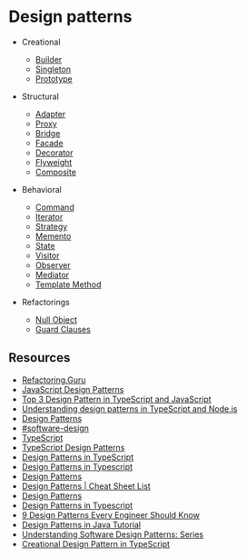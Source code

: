 # Design patterns

- Creational

  - [Builder](./creational/builder.md)
  - [Singleton](./creational/singleton.md)
  - [Prototype](./creational/prototype.md)

- Structural

  - [Adapter](./structural/adapter.md)
  - [Proxy](./structural/proxy.md)
  - [Bridge](./structural/bridge.md)
  - [Facade](./structural/facade.md)
  - [Decorator](./structural/decorator.md)
  - [Flyweight](./structural/flyweight.md)
  - [Composite](./structural/composite.md)

- Behavioral

  - [Command](./behavioral/command.md)
  - [Iterator](./behavioral/iterator.md)
  - [Strategy](./behavioral/strategy.md)
  - [Memento](./behavioral/memento.md)
  - [State](./behavioral/state.md)
  - [Visitor](./behavioral/visitor.md)
  - [Observer](./behavioral/observer.md)
  - [Mediator](./behavioral/mediator.md)
  - [Template Method](./behavioral/template-method.md)

- Refactorings

  - [Null Object](./refactorings/null-object.md)
  - [Guard Clauses](./refactorings/guard-clauses.md)

## Resources

- [Refactoring.Guru](https://refactoring.guru/)
- [JavaScript Design Patterns](https://www.dofactory.com/javascript/design-patterns)
- [Top 3 Design Pattern in TypeScript and JavaScript](https://www.xenonstack.com/insights/design-pattern-in-javascript)
- [Understanding design patterns in TypeScript and Node.js](https://blog.logrocket.com/understanding-design-patterns-typescript-node-js/#adapter-pattern)
- [Design Patterns](https://www.devmaking.com/learn/design-patterns/)
- [#software-design](https://www.jmalvarez.dev/tags/software-design)
- [TypeScript](https://www.javaguides.net/search/label/TypeScript?&max-results=10)
- [TypeScript Design Patterns](https://github.com/AliN11/typescript-design-patterns)
- [Design Patterns in TypeScript](https://sbcode.net/typescript/)
- [Design Patterns in Typescript](https://github.com/gztchan/design-patterns-in-typescript)
- [Design Patterns](https://exceptionnotfound.net/tag/designpatterns/)
- [Design Patterns | Cheat Sheet List](https://medium.com/cp-massive-programming/design-patterns-cheat-sheet-list-e9a55d82de5d)
- [Design Patterns](https://www.talkinghightech.com/en/design-patterns/)
- [Design Patterns in Typescript](https://github.com/josemiguel-alvarez/design-patterns-typescript)
- [9 Design Patterns Every Engineer Should Know](https://medium.com/frontend-canteen/9-design-patterns-every-engineer-should-know-f2423d36d468)
- [Design Patterns in Java Tutorial](https://www.tutorialspoint.com/design_pattern/index.htm)
- [Understanding Software Design Patterns: Series](https://www.carloscaballero.io/understanding-software-design-patterns-serie/)
- [Creational Design Pattern in TypeScript](https://albertobasalo.medium.com/creational-patterns-in-typescript-fb5d57565b4e)
